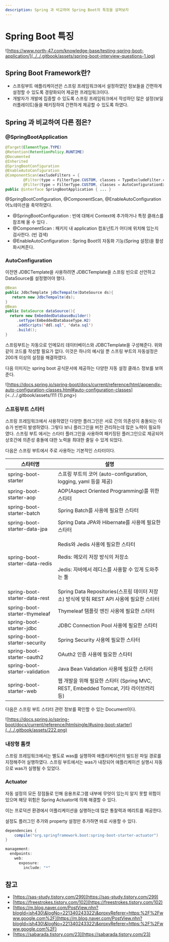 ```yaml
---
description: Spring 과 비교하여 Spring Boot의 특징을 살펴보자
---
```


# Spring Boot 특징

![https://www.north-47.com/knowledge-base/testing-spring-boot-application/](../../.gitbook/assets/spring-boot-interview-questions-1.jpg)

## Spring Boot Framework란?

* 스프링부트 애플리케이션은 스프링 프레임워크에서 설정하였던 정보들을 간편하게 설정할 수 있도록 경량화되어 제공한 프레임워크이다.
* 개발자가 개발에 집중할 수 있도록 스프링 프레임워크에서 작성하던 많은 설정(보일러플레이트)들을 패키징하여 간편하게 제공할 수 있도록 하였다.

## Spring 과 비교하여 다른 점은?

### @SpringBootApplication

```java
@Target(ElementType.TYPE)
@Retention(RetentionPolicy.RUNTIME)
@Documented
@Inherited
@SpringBootConfiguration
@EnableAutoConfiguration
@ComponentScan(excludeFilters = {
		@Filter(type = FilterType.CUSTOM, classes = TypeExcludeFilter.class),
		@Filter(type = FilterType.CUSTOM, classes = AutoConfigurationExcludeFilter.class) })
public @interface SpringBootApplication { ... }
```

@SpringBootConfiguration, @ComponentScan, @EnableAutoConfiguration 어노테이션을 축약하였다.

* @SpringBootConfiguration : 빈에 대해서 Context에 추가하거나 특정 클래스를 참조해 올 수 있다 .
* @ComponentScan : 패키지 내 application 컴포넌트가 어디에 위치해 있는지 검사한다. (빈 검색)
* @EnableAutoConfiguration : Spring Boot의 자동화 기능(Spring 설정)을 활성화시켜준다.

### AutoConfiguration

이전엔 JDBCTemplate을 사용하려면 JDBCTemplate을 스프링 빈으로 선언하고 DataSource를 설정했어야 했다.

```java
@Bean 
public JdbcTemplate jdbcTempalte(DateSource ds){ 
   return new JdbcTempalte(ds); 
} 
@Bean 
public DataSource dataSource(){ 
  return new EmbeddedDatabaseBuilder() 
     .setType(EmbeddedDatabaseType.H2) 
     .addScripts('ddl.sql', 'data.sql') 
     .build(); 
}
```

스프링부트는 자동으로 인메모리 데이터베이스와 JDBCTemplate을 구성해준다. 위와 같이 코드를 작성할 필요가 없다. 이것은 하나의 예시일 뿐 스프링 부트의 자동설정은 200개 이상의 설정을 해결하였다.

다음 이미지는 spring boot 공식문서에 제공하는 다양한 자동 설정 클래스 정보를 보여준다.

![https://docs.spring.io/spring-boot/docs/current/reference/html/appendix-auto-configuration-classes.html#auto-configuration-classes](<../../.gitbook/assets/111 (1).png>)

### 스프링부트 스타터

스프링 프레임워크에서 사용하였던 다양한 플러그인은 서로 간의 의존성이 충돌되는 이슈가 빈번히 발생하였다. 그렇다 보니 플러그인을 버전 관리하는데 많은 노력이 필요하였다. 스프링 부트 에서는 스타터 플러그인을 사용하여 패키징된 플러그인으로 제공되어 상호간에 의존성 충돌에 대한 노력을 최대한 줄일 수 있게 되었다.

다음은 스프링 부트에서 주로 사용하는 기본적인 스타터이다.

| **스타터명**                       | **설명**                                                                                                   |
| ------------------------------ | -------------------------------------------------------------------------------------------------------- |
| spring-boot-starter            |   스프링 부트의 코어 (auto-configuration, logging, yaml 등을 제공)                                                   |
| spring-boot-starter-aop        |   AOP(Aspect Oriented Programming)를 위한 스타터                                                               |
| spring-boot-starter-batch      |   Spring Batch를 사용에 필요한 스타터                                                                              |
| spring-boot-starter-data-jpa   |   Spring Data JPA와 Hibernate를 사용에 필요한 스타터                                                                |
| spring-boot-starter-data-redis | <p>  Redis와 Jedis 사용에 필요한 스타터</p><p>  Redis: 메모리 저장 방식의 저장소</p><p>  Jedis: 자바에서 레디스를 사용할 수 있게 도와주는 툴</p> |
| spring-boot-starter-data-rest  |   Spring Data Repositories(스프링 데이터 저장소) 방식에 맞춰 REST API 사용에 필요한 스타터                                      |
| spring-boot-starter-thymeleaf  |   Thymeleaf 템플릿 엔진 사용에 필요한 스타터                                                                           |
| spring-boot-starter-jdbc       |   JDBC Connection Pool 사용에 필요한 스타터                                                                       |
| spring-boot-starter-security   |   Spring Security 사용에 필요한 스타터                                                                            |
| spring-boot-starter-oauth2     |   OAuth2 인증 사용에 필요한 스타터                                                                                  |
| spring-boot-starter-validation |   Java Bean Validation 사용에 필요한 스타터                                                                       |
| spring-boot-starter-web        |   웹 개발을 위해 필요한 스타터 (Spring MVC, REST, Embedded Tomcat, 기타 라이브러리 등)                                       |

다음은 스프링 부트 스타터 관련 정보를 확인할 수 있는 Document이다.

![https://docs.spring.io/spring-boot/docs/current/reference/htmlsingle/#using-boot-starter](../../.gitbook/assets/222.png)

### 내장형 톰캣

스프링 프레임워크에서는 별도로 was를 실행하여 애플리케이션의 빌드된 파일 경로를 지정해주어 실행하였다. 스프링 부트에서는 was가 내장되어 애플리케이션 실행시 자동으로 was가 실행될 수 있었다.

### Actuator

자동 설정의 모든 장점들로 인해 응용프로그램 내부에 무엇이 있는지 알지 못할 위험이 있으며 해당 위험은 Spring Actuator에 의해 해결할 수 있다.

이는 프로덕션 환경에서 어플리케이션을 실행하는데 많은 통찰력과 메리트를 제공한다.

설정도 플러그인 추가와 property 설정만 추가하면 바로 사용할 수 있다.

```java
dependencies {
    compile("org.springframework.boot:spring-boot-starter-actuator")
}
```

```java
management:
  endpoints:
    web:
      exposure:
        include: "*"
```

## 참고

* [https://sas-study.tistory.com/299](https://sas-study.tistory.com/299)
* [https://freestrokes.tistory.com/102](https://freestrokes.tistory.com/102)
* [https://m.blog.naver.com/PostView.nhn?blogId=ish430\&logNo=221340243322\&proxyReferer=https:%2F%2Fwww.google.com%2F](https://m.blog.naver.com/PostView.nhn?blogId=ish430\&logNo=221340243322\&proxyReferer=https:%2F%2Fwww.google.com%2F)
* [https://sabarada.tistory.com/23](https://sabarada.tistory.com/23)
